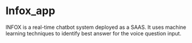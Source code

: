 # Infox_app
INFOX is a real-time chatbot system deployed as a SAAS. It uses machine learning techniques to identify best answer for the voice question input.
